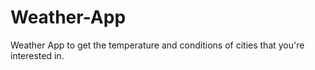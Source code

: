 # Weather-App
Weather App to get the temperature and conditions of cities that you're interested in.
